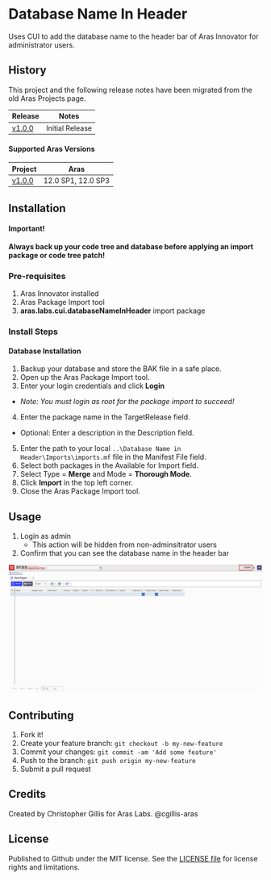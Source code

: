 # Database Name In Header

Uses CUI to add the database name to the header bar of Aras Innovator for administrator users.

## History
This project and the following release notes have been migrated from the old Aras Projects page.

Release | Notes
--------|--------
[v1.0.0](https://github.com/ArasLabs/database-name-in-header/releases/tag/v1.0.0) | Initial Release

#### Supported Aras Versions

Project | Aras
--------|------
[v1.0.0](https://github.com/ArasLabs/database-name-in-header/releases/tag/v1.0.0) | 12.0 SP1, 12.0 SP3

## Installation

#### Important!
**Always back up your code tree and database before applying an import package or code tree patch!**

### Pre-requisites
1. Aras Innovator installed
2. Aras Package Import tool
3. **aras.labs.cui.databaseNameInHeader** import package

### Install Steps

#### Database Installation
1. Backup your database and store the BAK file in a safe place.
2. Open up the Aras Package Import tool.
3. Enter your login credentials and click **Login**
  * _Note: You must login as root for the package import to succeed!_
4. Enter the package name in the TargetRelease field.
  * Optional: Enter a description in the Description field.
5. Enter the path to your local `..\Database Name in Header\Imports\imports.mf` file in the Manifest File field.
6. Select both packages in the Available for Import field.
7. Select Type = **Merge** and Mode = **Thorough Mode**.
8. Click **Import** in the top left corner.
9. Close the Aras Package Import tool.

## Usage

1. Login as admin
	* This action will be hidden from non-adminsitrator users
2. Confirm that you can see the database name in the header bar

![screenshot](Screenshots/database-name-in-header.png)

## Contributing

1. Fork it!
2. Create your feature branch: `git checkout -b my-new-feature`
3. Commit your changes: `git commit -am 'Add some feature'`
4. Push to the branch: `git push origin my-new-feature`
5. Submit a pull request

## Credits

Created by Christopher Gillis for Aras Labs. @cgillis-aras

## License

Published to Github under the MIT license. See the [LICENSE file](./LICENSE.md) for license rights and limitations.